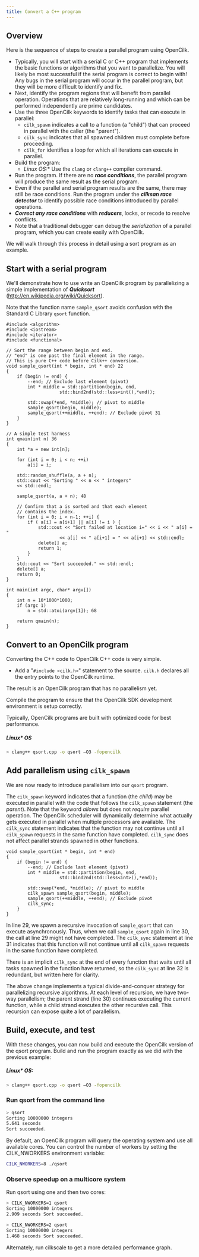 ```yaml
---
title: Convert a C++ program
---
```


## Overview

Here is the sequence of steps to create a parallel program using OpenCilk.

- Typically, you will start with a serial C or C++ program that implements the basic
functions or algorithms that you want to parallelize. You will likely
be most successful if the serial program is correct to begin with!
Any bugs in the serial program will occur in the parallel program, but
they will be more difficult to identify and fix.
- Next, identify the program regions that will benefit from parallel
operation. Operations that are relatively long-running and which can
be performed independently are prime candidates.
- Use the three OpenCilk keywords to identify tasks that can execute in
parallel:
    * `cilk_spawn` indicates a call to a function (a "child") that can proceed in parallel with the caller (the "parent").
    * `cilk_sync` indicates that all spawned children must complete before proceeding.
    * `cilk_for` identifies a loop for which all iterations can execute in parallel.
- Build the program:
    - **Linux* OS:** Use the `clang` or `clang++` compiler command.
- Run the program. If there are no ***race conditions***, the parallel program will produce the same result
as the serial program.
- Even if the parallel and serial program results are the same, there
may still be race conditions. Run the program under the ***cilksan
race detector*** to identify possible race
conditions introduced by parallel operations.
- ***Correct any race conditions*** with ***reducers***, locks, or recode to resolve
conflicts.
- Note that a traditional debugger can debug the *serialization* of a parallel program, which you can create
easily with OpenCilk.

We will walk through this process in detail using a sort program as an example.

## Start with a serial program

We'll demonstrate how to use write an OpenCilk program by parallelizing
a simple implementation of ***Quicksort***
([<span class="underline">http://en.wikipedia.org/wiki/Quicksort</span>](http://en.wikipedia.org/wiki/Quicksort)).

Note that the function name `sample_qsort` avoids confusion with the
Standard C Library `qsort` function.

```c#13
#include <algorithm>
#include <iostream>
#include <iterator>
#include <functional>

// Sort the range between begin and end.
// "end" is one past the final element in the range.
// This is pure C++ code before Cilk++ conversion.
void sample_qsort(int * begin, int * end) 22 
{
    if (begin != end) {
        --end; // Exclude last element (pivot)
        int * middle = std::partition(begin, end,
                    std::bind2nd(std::less<int(),*end));

        std::swap(*end, *middle); // pivot to middle
        sample_qsort(begin, middle);
        sample_qsort(++middle, ++end); // Exclude pivot 31 
    }
}

// A simple test harness
int qmain(int n) 36 
{
    int *a = new int[n];

    for (int i = 0; i < n; ++i) 
        a[i] = i;

    std::random_shuffle(a, a + n);
    std::cout << "Sorting " << n << " integers"
    << std::endl;

    sample_qsort(a, a + n); 48

    // Confirm that a is sorted and that each element
    // contains the index.
    for (int i = 0; i < n-1; ++i) {
        if ( a[i] = a[i+1] || a[i] != i ) {
            std::cout << "Sort failed at location i=" << i << " a[i] = "
                    << a[i] << " a[i+1] = " << a[i+1] << std::endl;
            delete[] a;
            return 1;
        }
    }
    std::cout << "Sort succeeded." << std::endl;
    delete[] a;
    return 0;
}

int main(int argc, char* argv[])
{
    int n = 10*1000*1000;
    if (argc 1)
        n = std::atoi(argv[1]); 68

    return qmain(n); 
}
```

## Convert to an OpenCilk program

Converting the C++ code to OpenCilk C++ code is very simple.

- Add a "`#include <cilk.h>`" statement to the source. `cilk.h`
declares all the entry points to the OpenCilk runtime.

The result is an OpenCilk program that has no parallelism yet.

Compile the program to ensure that the OpenCilk SDK development
environment is setup correctly.

Typically, OpenCilk programs are built with optimized code for best
performance.

##### Linux* OS

```bash
> clang++ qsort.cpp -o qsort –O3 -fopencilk
```

## Add parallelism using `cilk_spawn`

We are now ready to introduce parallelism into our `qsort` program.

The `cilk_spawn` keyword indicates that a function (the *child*) may be
executed in parallel with the code that follows the `cilk_spawn`
statement (the *parent*). Note that the keyword *allows* but does not
*require* parallel operation. The OpenCilk scheduler will dynamically
determine what actually gets executed in parallel when multiple
processors are available. The `cilk_sync` statement indicates that the
function may not continue until all `cilk_spawn` requests in the same
function have completed. `cilk_sync` does not affect parallel strands
spawned in other functions.

```c#21
void sample_qsort(int * begin, int * end)
{
    if (begin != end) {
        --end; // Exclude last element (pivot)
        int * middle = std::partition(begin, end,
                    std::bind2nd(std::less<int>(),*end));
                    
        std::swap(*end, *middle); // pivot to middle
        cilk_spawn sample_qsort(begin, middle);
        sample_qsort(++middle, ++end); // Exclude pivot
        cilk_sync;
    }
}
```

In line 29, we spawn a recursive invocation of `sample_qsort` that can
execute asynchronously. Thus, when we call `sample_qsort` again in line
30, the call at line 29 might not have completed. The `cilk_sync`
statement at line 31 indicates that this function will not continue
until all `cilk_spawn` requests in the same function have completed.

There is an implicit `cilk_sync` at the end of every function that waits
until all tasks spawned in the function have returned, so the `cilk_sync`
at line 32 is redundant, but written here for clarity.

The above change implements a typical divide-and-conquer strategy for
parallelizing recursive algorithms. At each level of recursion, we have
two-way parallelism; the parent strand (line 30) continues executing the
current function, while a child strand executes the other recursive
call. This recursion can expose quite a lot of parallelism.

## Build, execute, and test

With these changes, you can now build and execute the OpenCilk version
of the qsort program. Build and run the program exactly as we did with
the previous example:

##### Linux* OS:
```bash
> clang++ qsort.cpp -o qsort –O3 -fopencilk
```

### Run qsort from the command line

```bash
> qsort
Sorting 10000000 integers
5.641 seconds 
Sort succeeded.
```

By default, an OpenCilk program will query the operating system and use
all available cores. You can control the number of workers by setting
the CILK_NWORKERS environment variable:

```bash
CILK_NWORKERS=8 ./qsort
```

### Observe speedup on a multicore system

Run qsort using one and then two cores:

```bash 
> CILK_NWORKERS=1 qsort
Sorting 10000000 integers
2.909 seconds Sort succeeded.

> CILK_NWORKERS=2 qsort
Sorting 10000000 integers
1.468 seconds Sort succeeded.
```

Alternately, run cilkscale to get a more detailed performance graph.